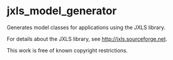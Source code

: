# jxls_model_generator
Generates model classes for applications using the JXLS library.

For details about the JXLS library, see http://jxls.sourceforge.net.

This work is free of known copyright restrictions. 
